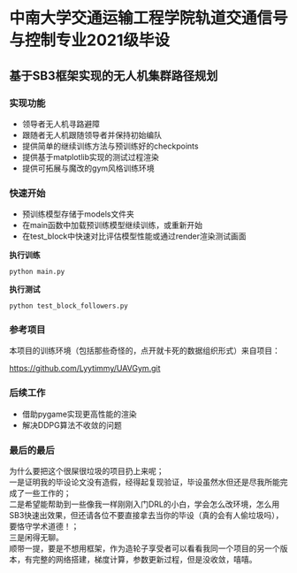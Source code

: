# 中南大学交通运输工程学院轨道交通信号与控制专业2021级毕设
## 基于SB3框架实现的无人机集群路径规划

### 实现功能
- 领导者无人机寻路避障
- 跟随者无人机跟随领导者并保持初始编队
- 提供简单的继续训练方法与预训练好的checkpoints
- 提供基于matplotlib实现的测试过程渲染
- 提供可拓展与魔改的gym风格训练环境

### 快速开始
- 预训练模型存储于models文件夹
- 在main函数中加载预训练模型继续训练，或重新开始
- 在test_block中快速对比评估模型性能或通过render渲染测试画面

**执行训练**
```
python main.py
```
**执行测试**
````
python test_block_followers.py
````

### 参考项目

本项目的训练环境（包括那些奇怪的，点开就卡死的数据组织形式）来自项目：

<https://github.com/Lyytimmy/UAVGym.git>

### 后续工作
- 借助pygame实现更高性能的渲染
- 解决DDPG算法不收敛的问题


### 最后的最后

为什么要把这个很屎很垃圾的项目扔上来呢；  
一是证明我的毕设论文没有造假，经得起复现验证，毕设虽然水但还是尽我所能完成了一些工作的；  
二是希望能帮助到一些像我一样刚刚入门DRL的小白，学会怎么改环境，怎么用SB3快速出效果，但还请各位不要直接拿去当你的毕设（真的会有人偷垃圾吗），要恪守学术道德！；  
三是闲得无聊。  
顺带一提，要是不想用框架，作为造轮子享受者可以看看我同一个项目的另一个版本，有完整的网络搭建，梯度计算，参数更新过程，但是没收敛，嘻嘻。
